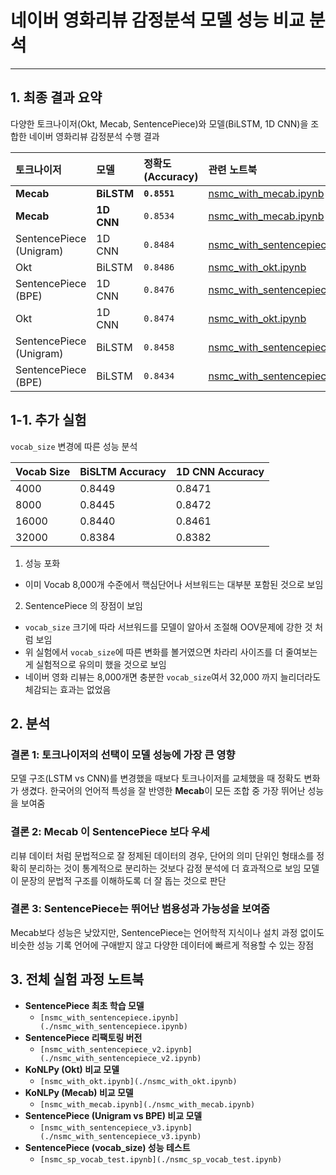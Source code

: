 # 네이버 영화리뷰 감정분석 모델 성능 비교 분석

---

## 1. 최종 결과 요약

다양한 토크나이저(Okt, Mecab, SentencePiece)와 모델(BiLSTM, 1D CNN)을 조합한 네이버 영화리뷰 감정분석 수행 결과

| 토크나이저 | 모델 | 정확도 (Accuracy) | 관련 노트북 |
| :--- | :--- | :--- | :--- |
| **Mecab** | **BiLSTM** | **`0.8551`** | [nsmc_with_mecab.ipynb](./nsmc_with_mecab.ipynb) |
| **Mecab** | **1D CNN** | `0.8534` | [nsmc_with_mecab.ipynb](./nsmc_with_mecab.ipynb) |
| SentencePiece (Unigram) | 1D CNN | `0.8484` | [nsmc_with_sentencepiece_v3.ipynb](./nsmc_with_sentencepiece_v3.ipynb) |
| Okt | BiLSTM | `0.8486` | [nsmc_with_okt.ipynb](./nsmc_with_okt.ipynb) |
| SentencePiece (BPE) | 1D CNN | `0.8476` | [nsmc_with_sentencepiece_v3.ipynb](./nsmc_with_sentencepiece_v3.ipynb) |
| Okt | 1D CNN | `0.8474` | [nsmc_with_okt.ipynb](./nsmc_with_okt.ipynb) |
| SentencePiece (Unigram) | BiLSTM | `0.8458` | [nsmc_with_sentencepiece_v3.ipynb](./nsmc_with_sentencepiece_v3.ipynb) |
| SentencePiece (BPE) | BiLSTM | `0.8434` | [nsmc_with_sentencepiece_v3.ipynb](./nsmc_with_sentencepiece_v3.ipynb) |

## 1-1. 추가 실험

`vocab_size` 변경에 따른 성능 분석

| Vocab Size | BiSLTM Accuracy | 1D CNN Accuracy |
| :--- | :--- | :--- |
| 4000 | 0.8449 | 0.8471 |
| 8000 | 0.8445 | 0.8472 |
| 16000 | 0.8440 | 0.8461 |
| 32000 | 0.8384 | 0.8382 |

1. 성능 포화 
- 이미 Vocab 8,000개 수준에서 핵심단어나 서브워드는 대부분 포함된 것으로 보임

2. SentencePiece 의 장점이 보임
- `vocab_size` 크기에 따라 서브워드를 모델이 알아서 조절해 OOV문제에 강한 것 처럼 보임
- 위 실험에서 `vocab_size`에 따른 변화를 볼거였으면 차라리 사이즈를 더 줄여보는게 실험적으로 유의미 했을 것으로 보임
- 네이버 영화 리뷰는 8,000개면 충분한 `vocab_size`여서 32,000 까지 늘리더라도 체감되는 효과는 없었음 

## 2. 분석

### 결론 1: 토크나이저의 선택이 모델 성능에 가장 큰 영향
모델 구조(LSTM vs CNN)를 변경했을 때보다 토크나이저를 교체했을 때 정확도 변화가 생겼다.
한국어의 언어적 특성을 잘 반영한 **Mecab**이 모든 조합 중 가장 뛰어난 성능을 보여줌

### 결론 2: Mecab 이 SentencePiece 보다 우세
리뷰 데이터 처럼 문법적으로 잘 정제된 데이터의 경우, 단어의 의미 단위인 형태소를 정확히 분리하는 것이 통계적으로 분리하는 것보다 감정 분석에 더 효과적으로 보임
모델이 문장의 문법적 구조를 이해하도록 더 잘 돕는 것으로 판단

### 결론 3: SentencePiece는 뛰어난 범용성과 가능성을 보여줌
Mecab보다 성능은 낮았지만, SentencePiece는 언어학적 지식이나 설치 과정 없이도 비슷한 성능 기록
언어에 구애받지 않고 다양한 데이터에 빠르게 적용할 수 있는 장점


## 3. 전체 실험 과정 노트북

- **SentencePiece 최초 학습 모델**
  - `[nsmc_with_sentencepiece.ipynb](./nsmc_with_sentencepiece.ipynb)`
- **SentencePiece 리팩토링 버전**
  - `[nsmc_with_sentencepiece_v2.ipynb](./nsmc_with_sentencepiece_v2.ipynb)`
- **KoNLPy (Okt) 비교 모델**
  - `[nsmc_with_okt.ipynb](./nsmc_with_okt.ipynb)`
- **KoNLPy (Mecab) 비교 모델**
  - `[nsmc_with_mecab.ipynb](./nsmc_with_mecab.ipynb)`
- **SentencePiece (Unigram vs BPE) 비교 모델**
  - `[nsmc_with_sentencepiece_v3.ipynb](./nsmc_with_sentencepiece_v3.ipynb)`
- **SentencePiece (vocab_size) 성능 테스트**
  - `[nsmc_sp_vocab_test.ipynb](./nsmc_sp_vocab_test.ipynb)`
